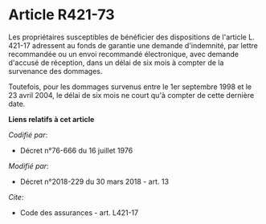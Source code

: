 # Article R421-73

Les propriétaires susceptibles de bénéficier des dispositions de l'article L. 421-17 adressent au fonds de garantie une
demande d'indemnité, par lettre recommandée ou un envoi recommandé électronique, avec demande d'accusé de réception, dans un
délai de six mois à compter de la survenance des dommages.

Toutefois, pour les dommages survenus entre le 1er septembre 1998 et le 23 avril 2004, le délai de six mois ne court qu'à
compter de cette dernière date.

**Liens relatifs à cet article**

_Codifié par_:

  - Décret n°76-666 du 16 juillet 1976

_Modifié par_:

  - Décret n°2018-229 du 30 mars 2018 - art. 13

_Cite_:

  - Code des assurances - art. L421-17
